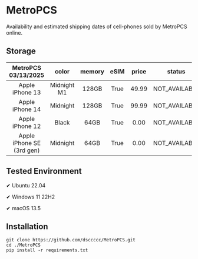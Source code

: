 # MetroPCS
Availability and estimated shipping dates of cell-phones sold by MetroPCS online.
## Storage
|MetroPCS 03/13/2025|color|memory|eSIM|price|status|shipping from|shipping to|
|:--:|:--:|:--:|:--:|:--:|:--:|:--:|:--:|
|Apple iPhone 13|Midnight M1|128GB|True|49.99|NOT_AVAILABLE|03/20/2025|03/26/2025|
|Apple iPhone 14|Midnight|128GB|True|99.99|NOT_AVAILABLE|03/20/2025|03/26/2025|
|Apple iPhone 12|Black|64GB|True|0.00|NOT_AVAILABLE|03/20/2025|03/26/2025|
|Apple iPhone SE (3rd gen)|Midnight|64GB|True|0.00|NOT_AVAILABLE|03/20/2025|03/26/2025|

## Tested Environment
✔ Ubuntu 22.04

✔ Windows 11 22H2

✔ macOS 13.5
## Installation
```
git clone https://github.com/dsccccc/MetroPCS.git
cd ./MetroPCS
pip install -r requirements.txt
```
